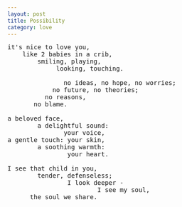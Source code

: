 ```yaml
---
layout: post
title: Possibility
category: love
---
```


<pre class="whitespaced-text">
it's nice to love you,
    like 2 babies in a crib,
        smiling, playing,
             looking, touching.

               no ideas, no hope, no worries;
            no future, no theories;
          no reasons,
       no blame.

a beloved face,
        a delightful sound:
               your voice,
a gentle touch: your skin,
        a soothing warmth:
                your heart.

I see that child in you,
        tender, defenseless;
                I look deeper -
                        I see my soul, 
      the soul we share.
</pre>

